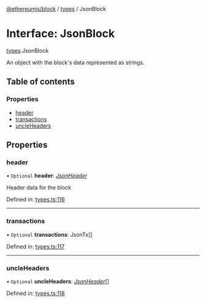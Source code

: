[@ethereumjs/block](../README.md) / [types](../modules/types.md) / JsonBlock

# Interface: JsonBlock

[types](../modules/types.md).JsonBlock

An object with the block's data represented as strings.

## Table of contents

### Properties

- [header](types.jsonblock.md#header)
- [transactions](types.jsonblock.md#transactions)
- [uncleHeaders](types.jsonblock.md#uncleheaders)

## Properties

### header

• `Optional` **header**: [*JsonHeader*](types.jsonheader.md)

Header data for the block

Defined in: [types.ts:116](https://github.com/ethereumjs/ethereumjs-monorepo/blob/master/packages/block/src/types.ts#L116)

___

### transactions

• `Optional` **transactions**: JsonTx[]

Defined in: [types.ts:117](https://github.com/ethereumjs/ethereumjs-monorepo/blob/master/packages/block/src/types.ts#L117)

___

### uncleHeaders

• `Optional` **uncleHeaders**: [*JsonHeader*](types.jsonheader.md)[]

Defined in: [types.ts:118](https://github.com/ethereumjs/ethereumjs-monorepo/blob/master/packages/block/src/types.ts#L118)
